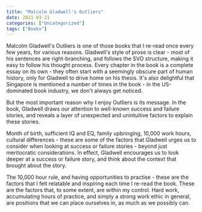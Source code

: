 ```yaml
---
title: "Malcolm Gladwell's Outliers"
date: 2021-03-21
categories: ["Uncategorized"]
tags: ["Books"]
---
```


Malcolm Gladwell's Outliers is one of those books that I re-read once every few years, for various reasons. Gladwell's style of prose is clear - most of his sentences are right-branching, and follows the SVO structure, making it easy to follow his thought process. Every chapter in the book is a complete essay on its own - they often start with a seemingly obscure part of human history, only for Gladwell to drive home on his thesis. It's also delightful that Singapore is mentioned a number of times in the book - in the US-dominated book industry, we don't always get noticed.

But the most important reason why I enjoy Outliers is its message. In the book, Gladwell draws our attention to well-known success and failure stories, and reveals a layer of unexpected and unintuitive factors to explain these stories.

Month of birth, sufficient IQ and EQ, family upbringing, 10,000 work hours, cultural differences - these are some of the factors that Gladwell urges us to consider when looking at success or failure stories - beyond just meritocratic considerations. In effect, Gladwell encourages us to look deeper at a success or failure story, and think about the context that brought about the story.

The 10,000 hour rule, and having opportunities to practise - these are the factors that I felt relatable and inspiring each time I re-read the book. These are the factors that, to some extent, are within my control. Hard work, accumulating hours of practice, and simply a strong work ethic in general, are positions that we can place ourselves in, as much as we possibly can.